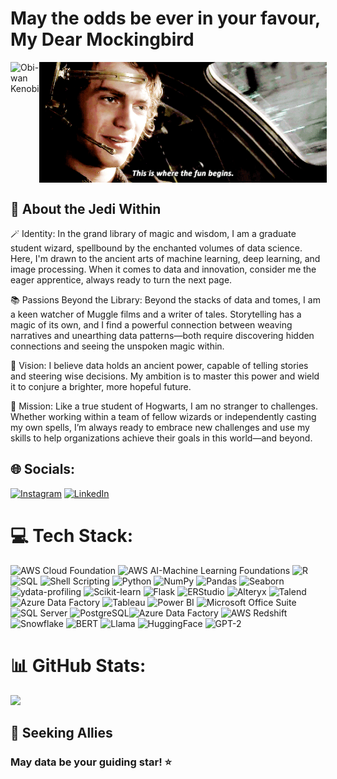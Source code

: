 # May the odds be ever in your favour, My Dear Mockingbird 

<div style="display: flex; justify-content: space-between;">
  <img src="https://github.com/Lokesh-Balamurugan/Lokesh-Balamurugan/blob/main/TITANS%20%22Doom%20Patrol%22%20Images%20Feature%20Our%20First%20Proper%20Look%20At%20DC%20Universe's%20Second%20Superhero%20Team.gif" alt="Obi-wan Kenobi" width="380px">
  <img src="https://github.com/Lokesh-Balamurugan/Lokesh-Balamurugan/blob/main/Let%20your%20imagination%20run%20wild.gif" alt="Anakin" width="460px">
</div>

## 🌌 About the Jedi Within

🪄 Identity: In the grand library of magic and wisdom, I am a graduate student wizard, spellbound by the enchanted volumes of data science. Here, I'm drawn to the ancient arts of machine learning, deep learning, and image processing. When it comes to data and innovation, consider me the eager apprentice, always ready to turn the next page.

📚 Passions Beyond the Library: Beyond the stacks of data and tomes, I am a keen watcher of Muggle films and a writer of tales. Storytelling has a magic of its own, and I find a powerful connection between weaving narratives and unearthing data patterns—both require discovering hidden connections and seeing the unspoken magic within.

🔮 Vision: I believe data holds an ancient power, capable of telling stories and steering wise decisions. My ambition is to master this power and wield it to conjure a brighter, more hopeful future.

🌌 Mission: Like a true student of Hogwarts, I am no stranger to challenges. Whether working within a team of fellow wizards or independently casting my own spells, I’m always ready to embrace new challenges and use my skills to help organizations achieve their goals in this world—and beyond.

## 🌐 Socials:
[![Instagram](https://img.shields.io/badge/Instagram-%23E4405F.svg?logo=Instagram&logoColor=white)](https://www.instagram.com/nitin_varma_xd/) [![LinkedIn](https://img.shields.io/badge/LinkedIn-%230077B5.svg?logo=linkedin&logoColor=white)](https://www.linkedin.com/in/nitin-varma-indukuri/) 

# 💻 Tech Stack:
![AWS Cloud Foundation](https://img.shields.io/badge/AWS%20Cloud%20Foundation-%23FF9900.svg?style=for-the-badge&logo=amazon-aws&logoColor=white) ![AWS AI-Machine Learning Foundations](https://img.shields.io/badge/AWS%20AI--Machine%20Learning%20Foundations-%23FF9900.svg?style=for-the-badge&logo=amazon-aws&logoColor=white) ![R](https://img.shields.io/badge/r-%23276DC3.svg?style=for-the-badge&logo=r&logoColor=white) ![SQL](https://img.shields.io/badge/SQL-%2307405e.svg?style=for-the-badge&logo=sqlite&logoColor=white) ![Shell Scripting](https://img.shields.io/badge/Shell%20Scripting-%231DB954.svg?style=for-the-badge&logo=shell&logoColor=white) ![Python](https://img.shields.io/badge/Python-3670A0?style=for-the-badge&logo=python&logoColor=ffdd54) ![NumPy](https://img.shields.io/badge/NumPy-%23013243.svg?style=for-the-badge&logo=numpy&logoColor=white) ![Pandas](https://img.shields.io/badge/Pandas-%23150458.svg?style=for-the-badge&logo=pandas&logoColor=white) ![Seaborn](https://img.shields.io/badge/Seaborn-%23B07AAA.svg?style=for-the-badge&logo=seaborn&logoColor=white) ![ydata-profiling](https://img.shields.io/badge/ydata--profiling-%23000000.svg?style=for-the-badge&logo=python&logoColor=white) ![Scikit-learn](https://img.shields.io/badge/Scikit--learn-%23F7931E.svg?style=for-the-badge&logo=scikit-learn&logoColor=white) ![Flask](https://img.shields.io/badge/Flask-%23000.svg?style=for-the-badge&logo=flask&logoColor=white) ![ERStudio](https://img.shields.io/badge/ERStudio-%2344A833.svg?style=for-the-badge&logo=erdstudio&logoColor=white) ![Alteryx](https://img.shields.io/badge/Alteryx-%23276DC3.svg?style=for-the-badge&logo=alteryx&logoColor=white) ![Talend](https://img.shields.io/badge/Talend-%23FF6C37.svg?style=for-the-badge&logo=talend&logoColor=white) ![Azure Data Factory](https://img.shields.io/badge/Azure%20Data%20Factory-%230072C6.svg?style=for-the-badge&logo=azure-devops&logoColor=white) ![Tableau](https://img.shields.io/badge/Tableau-%23E97627.svg?style=for-the-badge&logo=tableau&logoColor=white) ![Power BI](https://img.shields.io/badge/Power%20BI-%23F2C811.svg?style=for-the-badge&logo=powerbi&logoColor=black) ![Microsoft Office Suite](https://img.shields.io/badge/Microsoft%20Office-%23D83B01.svg?style=for-the-badge&logo=microsoft-office&logoColor=white) ![SQL Server](https://img.shields.io/badge/SQL%20Server-CC2927?style=for-the-badge&logo=microsoft%20sql%20server&logoColor=white) ![PostgreSQL](https://img.shields.io/badge/PostgreSQL-%23316192.svg?style=for-the-badge&logo=postgresql&logoColor=white)![Azure Data Factory](https://img.shields.io/badge/Azure%20Data%20Factory-%230072C6.svg?style=for-the-badge&logo=azure&logoColor=white) ![AWS Redshift](https://img.shields.io/badge/AWS%20Redshift-%23FF9900.svg?style=for-the-badge&logo=amazonaws&logoColor=white) ![Snowflake](https://img.shields.io/badge/Snowflake-%2343AADA.svg?style=for-the-badge&logo=snowflake&logoColor=white) ![BERT](https://img.shields.io/badge/BERT-%23FF6F00.svg?style=for-the-badge&logo=bert&logoColor=white) ![Llama](https://img.shields.io/badge/Llama-%23316192.svg?style=for-the-badge&logo=llama&logoColor=white) ![HuggingFace](https://img.shields.io/badge/HuggingFace-%23FFDD54.svg?style=for-the-badge&logo=huggingface&logoColor=white) ![GPT-2](https://img.shields.io/badge/GPT--2-%23EE4C2C.svg?style=for-the-badge&logo=gpt&logoColor=white) 


# 📊 GitHub Stats:
![](https://github-readme-stats.vercel.app/api/top-langs/?username=nitin-varma&theme=vision-friendly-dark&hide_border=false&include_all_commits=false&count_private=false&layout=compact)


## 💼 Seeking Allies

### May data be your guiding star! ⭐️
